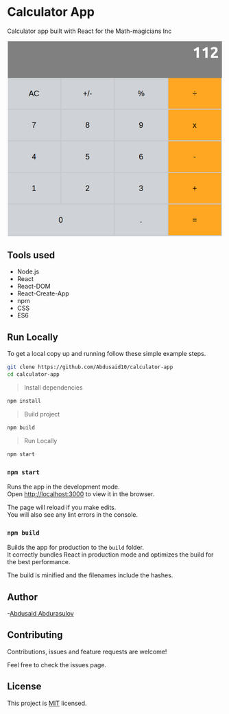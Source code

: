 # Calculator App 
Calculator app built with React for the Math-magicians Inc

<img src="./src/assets/calc.png">

## Tools used
* Node.js
* React
* React-DOM
* React-Create-App
* npm
* CSS
* ES6

## Run Locally
To get a local copy up and running follow these simple example steps.

```bash
git clone https://github.com/Abdusaid10/calculator-app
cd calculator-app
```
> Install dependencies
```bash
npm install
```
> Build project
```bash
npm build
```
> Run Locally
```bash
npm start
```
### `npm start`

Runs the app in the development mode.<br />
Open [http://localhost:3000](http://localhost:3000) to view it in the browser.

The page will reload if you make edits.<br />
You will also see any lint errors in the console.

### `npm build`

Builds the app for production to the `build` folder.<br />
It correctly bundles React in production mode and optimizes the build for the best performance.

The build is minified and the filenames include the hashes.<br />



## Author

-[Abdusaid Abdurasulov](https://github.com/Abdusaid10)

## Contributing
Contributions, issues and feature requests are welcome!

Feel free to check the issues page.

## License
This project is [MIT](https://github.com/Abdusaid10/calculator-app/blob/master/LICENSE) licensed.
